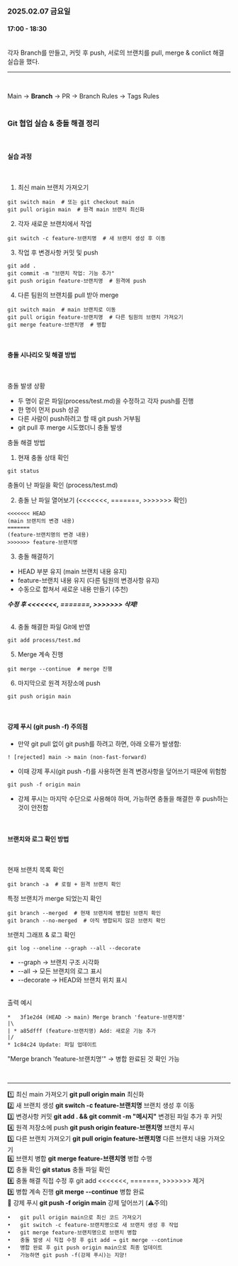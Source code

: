 ### 2025.02.07 금요일   
#### 17:00 - 18:30
<br>  
각자 Branch를 만들고, 커밋 후 push, 서로의 브랜치를 pull, merge & conlict 해결 실습을 했다.  



<br>  

---  
<br>  

Main → **Branch** → PR → Branch Rules → Tags Rules  
<br>  


### Git 협업 실습 & 충돌 해결 정리
<br>

#### 실습 과정  
<br>

1.	최신 main 브랜치 가져오기

```
git switch main  # 또는 git checkout main
git pull origin main  # 원격 main 브랜치 최신화
```

2.	각자 새로운 브랜치에서 작업

```
git switch -c feature-브랜치명  # 새 브랜치 생성 후 이동
```

3.	작업 후 변경사항 커밋 및 push

```
git add .
git commit -m "브랜치 작업: 기능 추가"
git push origin feature-브랜치명  # 원격에 push
```

4.	다른 팀원의 브랜치를 pull 받아 merge

```
git switch main  # main 브랜치로 이동
git pull origin feature-브랜치명  # 다른 팀원의 브랜치 가져오기
git merge feature-브랜치명  # 병합
```
<br>  

#### 충돌 시나리오 및 해결 방법
<br>

충돌 발생 상황  
- 두 명이 같은 파일(process/test.md)을 수정하고 각자 push를 진행  
- 한 명이 먼저 push 성공  
- 다른 사람이 push하려고 할 때 git push 거부됨  
- git pull 후 merge 시도했더니 충돌 발생  


충돌 해결 방법  
1.	현재 충돌 상태 확인
```
git status
```
충돌이 난 파일을 확인 (process/test.md)

2.	충돌 난 파일 열어보기 (<<<<<<<, =======, >>>>>>> 확인)

```
<<<<<<< HEAD
(main 브랜치의 변경 내용)
=======
(feature-브랜치명의 변경 내용)
>>>>>>> feature-브랜치명
```

3.	충돌 해결하기
- HEAD 부분 유지 (main 브랜치 내용 유지)
- feature-브랜치 내용 유지 (다른 팀원의 변경사항 유지)
- 수동으로 합쳐서 새로운 내용 만들기 (추천)   

***수정 후 <<<<<<<, =======, >>>>>>> 삭제!***  
<br>

4.	충돌 해결한 파일 Git에 반영
```
git add process/test.md
```

5.	Merge 계속 진행
```
git merge --continue  # merge 진행
```

6.	마지막으로 원격 저장소에 push
```
git push origin main
```
<br>

#### 강제 푸시 (git push -f) 주의점
- 만약 git pull 없이 git push를 하려고 하면, 아래 오류가 발생함:
```
! [rejected] main -> main (non-fast-forward)
```

- 이때 강제 푸시(git push -f)를 사용하면 원격 변경사항을 덮어쓰기 때문에 위험함
```
git push -f origin main
```
- 강제 푸시는 마지막 수단으로 사용해야 하며, 가능하면 충돌을 해결한 후 push하는 것이 안전함

<br>  

#### 브랜치와 로그 확인 방법
<br>

현재 브랜치 목록 확인
```
git branch -a  # 로컬 + 원격 브랜치 확인
```
특정 브랜치가 merge 되었는지 확인
```
git branch --merged  # 현재 브랜치에 병합된 브랜치 확인
git branch --no-merged  # 아직 병합되지 않은 브랜치 확인
```
브랜치 그래프 & 로그 확인
```
git log --oneline --graph --all --decorate
```
- --graph → 브랜치 구조 시각화  
- --all → 모든 브랜치의 로그 표시
- --decorate → HEAD와 브랜치 위치 표시

<br>
출력 예시

```
*   3f1e2d4 (HEAD -> main) Merge branch 'feature-브랜치명'
|\
| * a85dfff (feature-브랜치명) Add: 새로운 기능 추가
|/
* 1c84c24 Update: 파일 업데이트
```
"Merge branch 'feature-브랜치명'" → 병합 완료된 것 확인 가능

<br>

---  

1️⃣ 최신 main 가져오기	**git pull origin main**	최신화  
2️⃣ 새 브랜치 생성	**git switch -c feature-브랜치명**	브랜치 생성 후 이동  
3️⃣ 변경사항 커밋	**git add . && git commit -m "메시지"**	변경된 파일 추가 후 커밋  
4️⃣ 원격 저장소에 push	**git push origin feature-브랜치명**	브랜치 푸시  
5️⃣ 다른 브랜치 가져오기	**git pull origin feature-브랜치명**	다른 브랜치 내용 가져오기  
6️⃣ 브랜치 병합	**git merge feature-브랜치명**	병합 수행  
7️⃣ 충돌 확인	**git status**	충돌 파일 확인  
8️⃣ 충돌 해결	직접 수정 후 git add	<<<<<<<, =======, >>>>>>> 제거  
9️⃣ 병합 계속 진행	**git merge --continue**	병합 완료  
🔄 강제 푸시	**git push -f origin main**	강제 덮어쓰기 (⚠️주의)  


	•	git pull origin main으로 최신 코드 가져오기
	•	git switch -c feature-브랜치명으로 새 브랜치 생성 후 작업
	•	git merge feature-브랜치명으로 브랜치 병합
	•	충돌 발생 시 직접 수정 후 git add → git merge --continue
	•	병합 완료 후 git push origin main으로 최종 업데이트
	•	가능하면 git push -f(강제 푸시)는 지양!

